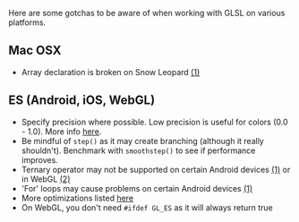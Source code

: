 Here are some gotchas to be aware of when working with GLSL on various platforms.

## Mac OSX

- Array declaration is broken on Snow Leopard [(1)](http://openradar.appspot.com/6121615)

## ES (Android, iOS, WebGL)

- Specify precision where possible. Low precision is useful for colors (0.0 - 1.0). More info [here](http://updates.html5rocks.com/2011/12/Use-mediump-precision-in-WebGL-when-possible).
- Be mindful of `step()` as it may create branching (although it really shouldn't). Benchmark with `smoothstep()` to see if performance improves.
- Ternary operator may not be supported on certain Android devices [(1)](http://badlogicgames.com/forum/viewtopic.php?f=15&t=7893) or in WebGL [(2)](https://code.google.com/p/chromium/issues/detail?id=98753)
- 'For' loops may cause problems on certain Android devices [(1)](http://badlogicgames.com/forum/viewtopic.php?f=15&t=7801&p=35649&hilit=tegra#p35649)
- More optimizations listed [here](http://docs.nvidia.com/tegra/data/Optimize_OpenGL_ES_2_0_Performance_for_Tegra.html)
- On WebGL, you don't need `#ifdef GL_ES` as it will always return true